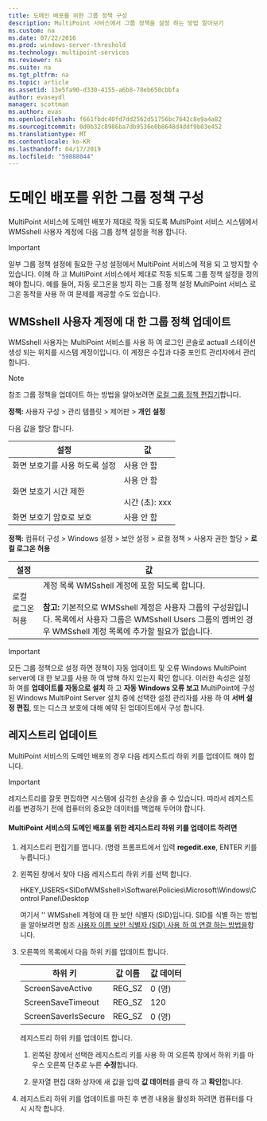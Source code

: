 ```yaml
---
title: 도메인 배포를 위한 그룹 정책 구성
description: MultiPoint 서비스에서 그룹 정책을 설정 하는 방법 알아보기
ms.custom: na
ms.date: 07/22/2016
ms.prod: windows-server-threshold
ms.technology: multipoint-services
ms.reviewer: na
ms.suite: na
ms.tgt_pltfrm: na
ms.topic: article
ms.assetid: 13e5fa90-d330-4155-a6b8-78eb650cbbfa
author: evaseydl
manager: scottman
ms.author: evas
ms.openlocfilehash: f661fbdc40fd7dd2562d51756bc7642c8e9a4a82
ms.sourcegitcommit: 0d0b32c8986ba7db9536e0b8648d4ddf9b03e452
ms.translationtype: MT
ms.contentlocale: ko-KR
ms.lasthandoff: 04/17/2019
ms.locfileid: "59888044"
---
```

# <a name="configure-group-policies-for-a-domain-deployment"></a>도메인 배포를 위한 그룹 정책 구성
MultiPoint 서비스에 도메인 배포가 제대로 작동 되도록 MultiPoint 서비스 시스템에서 WMSshell 사용자 계정에 다음 그룹 정책 설정을 적용 합니다.  
  
> [!IMPORTANT]  
> 일부 그룹 정책 설정에 필요한 구성 설정에서 MultiPoint 서비스에 적용 되 고 방지할 수 있습니다. 이해 하 고 MultiPoint 서비스에서 제대로 작동 되도록 그룹 정책 설정을 정의 해야 합니다. 예를 들어, 자동 로그온을 방지 하는 그룹 정책 설정 MultiPoint 서비스 로그온 동작을 사용 하 여 문제를 제공할 수도 있습니다.  
  
## <a name="update-group-policies-for-the-wmsshell-user-account"></a>WMSshell 사용자 계정에 대 한 그룹 정책 업데이트 
WMSshell 사용자는 MultiPoint 서비스를 사용 하 여 로그인 콘솔로 actuall 스테이션 생성 되는 위치를 시스템 계정이입니다. 이 계정은 수집과 다중 포인트 관리자에서 관리 합니다.
  
> [!NOTE]  
> 참조 그룹 정책을 업데이트 하는 방법을 알아보려면 [로컬 그룹 정책 편집기](https://technet.microsoft.com/library/dn265982.aspx)합니다.  
  
**정책:** 사용자 구성 > 관리 템플릿 > 제어판 > **개인 설정**  
  
다음 값을 할당 합니다.  
  
|설정|값|  
|-----------|----------|  
|화면 보호기를 사용 하도록 설정|사용 안 함|  
|화면 보호기 시간 제한|사용 안 함<br /><br />시간 (초): xxx|  
|화면 보호기 암호로 보호|사용 안 함|  
  
**정책:** 컴퓨터 구성 > Windows 설정 > 보안 설정 > 로컬 정책 > 사용자 권한 할당 > **로컬 로그온 허용**  
  
|설정|값|  
|-----------|----------|  
|로컬 로그온 허용|계정 목록 WMSshell 계정에 포함 되도록 합니다.<br /><br />**참고:** 기본적으로 WMSshell 계정은 사용자 그룹의 구성원입니다. 목록에서 사용자 그룹은 WMSshell Users 그룹의 멤버인 경우 WMSshell 계정 목록에 추가할 필요가 없습니다.|  
  
> [!IMPORTANT]  
> 모든 그룹 정책으로 설정 하면 정책이 자동 업데이트 및 오류 Windows MultiPoint server에 대 한 보고를 사용 하 여 방해 하지 있는지 확인 합니다. 이러한 속성은 설정 하 여를 **업데이트를 자동으로 설치** 하 고 **자동 Windows 오류 보고** MultiPoint에 구성 된 Windows MultiPoint Server 설치 중에 선택한 설정 관리자를 사용 하 여 **서버 설정 편집**, 또는 디스크 보호에 대해 예약 된 업데이트에서 구성 합니다.  
  
## <a name="update-the-registry"></a>레지스트리 업데이트  
MultiPoint 서비스의 도메인 배포의 경우 다음 레지스트리 하위 키를 업데이트 해야 합니다.  
  
> [!IMPORTANT]  
> 레지스트리를 잘못 편집하면 시스템에 심각한 손상을 줄 수 있습니다. 따라서 레지스트리를 변경하기 전에 컴퓨터의 중요한 데이터를 백업해 두어야 합니다.  
  
#### <a name="to-update-registry-subkeys-for-a-domain-deployment-of-multipoint-services"></a>MultiPoint 서비스의 도메인 배포를 위한 레지스트리 하위 키를 업데이트 하려면  
  
1.  레지스트리 편집기를 엽니다. (명령 프롬프트에서 입력 **regedit.exe**, ENTER 키를 누릅니다.)  
  
2.  왼쪽된 창에서 찾아 다음 레지스트리 하위 키를 선택 합니다.  
  
    HKEY_USERS\<SIDofWMSshell>\Software\Policies\Microsoft\Windows\Control Panel\Desktop  
  
    여기서 '<SIDofWMSshell>' WMSshell 계정에 대 한 보안 식별자 (SID)입니다. SID를 식별 하는 방법을 알아보려면 참조 [사용자 이름 보안 식별자 (SID) 사용 하 여 연결 하는 방법을](https://support.microsoft.com/kb/154599)합니다.  
  
3.  오른쪽의 목록에서 다음 하위 키를 업데이트 합니다.  
  
    |하위 키|값 이름|값 데이터|  
    |----------|--------------|--------------|  
    |ScreenSaveActive|REG_SZ|0 (영)|  
    |ScreenSaveTimeout|REG_SZ|120|  
    |ScreenSaverIsSecure|REG_SZ|0 (영)|  
  
    레지스트리 하위 키를 업데이트 합니다.  
  
    1.  왼쪽된 창에서 선택한 레지스트리 키를 사용 하 여 오른쪽 창에서 하위 키를 마우스 오른쪽 단추로 누른 **수정**합니다.  
  
    2.  문자열 편집 대화 상자에 새 값을 입력 **값 데이터**를 클릭 하 고 **확인**합니다.  
  
4.  레지스트리 하위 키를 업데이트를 마친 후 변경 내용을 활성화 하려면 컴퓨터를 다시 시작 합니다. 